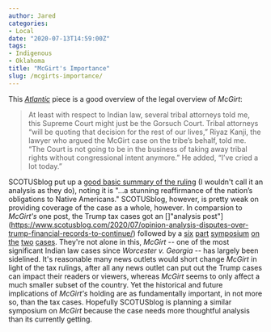 ```yaml
---
author: Jared
categories:
- Local
date: "2020-07-13T14:59:00Z"
tags:
- Indigenous
- Oklahoma
title: "McGirt's Importance"
slug: /mcgirts-importance/
---
```

This [*Atlantic*](https://www.theatlantic.com/ideas/archive/2020/07/mcgirt-case-historic-win-tribes/614071/) piece is a good overview of the legal overview of *McGirt*:

> At least with respect to Indian law, several tribal attorneys told me, this Supreme Court might just be the Gorsuch Court. Tribal attorneys “will be quoting that decision for the rest of our lives,” Riyaz Kanji, the lawyer who argued the McGirt case on the tribe’s behalf, told me. “The Court is not going to be in the business of taking away tribal rights without congressional intent anymore.” He added, “I’ve cried a lot today.”

SCOTUSblog put up a [good basic summary of the ruling](https://www.scotusblog.com/2020/07/opinion-analysis-justices-toe-hard-line-in-affirming-reservation-status-for-eastern-oklahoma/) (I wouldn't call it an analysis as they do), noting it is "…a stunning reaffirmance of the nation’s obligations to Native Americans." SCOTUSblog, however, is pretty weak on providing coverage of the case as a whole, however. In comparsion to *McGirt's* one post, the Trump tax cases got an []"analysis post"](https://www.scotusblog.com/2020/07/opinion-analysis-disputes-over-trump-financial-records-to-continue/) followed by a [six](https://www.scotusblog.com/2020/07/symposium-a-better-way-to-limit-congress-subpoena-power/) [part](https://www.scotusblog.com/2020/07/symposium-the-trump-subpoena-cases-and-the-search-for-normalcy/) [symposium](https://www.scotusblog.com/2020/07/symposium-a-resounding-rejection-of-trumps-authoritarian-approach-to-the-presidency) [on the](https://www.scotusblog.com/2020/07/symposium-it-must-be-nice-to-have-john-marshall-on-your-side/) [two](https://www.scotusblog.com/2020/07/symposium-channeling-an-old-chief-to-reject-a-new-immunity/) [cases](https://www.scotusblog.com/2020/07/symposium-on-trump-tax-returns-the-latest-battles-may-be-over-but-the-war-rages-on/). They're not alone in this, *McGirt* -- one of the most significant Indian law cases since *Worcester v. Georgia* -- has largely been sidelined. It's reasonable many news outlets would short change *McGirt* in light of the tax rulings, after all any news outlet can put out the Trump cases can impact their readers or viewers, whereas *McGirt* seems to only affect a much smaller subset of the country. Yet the historical and future implications of *McGirt's* holding are as fundamentally important, in not more so, than the tax cases. Hopefully SCOTUSblog is planning a similar symposium on *McGirt* because the case needs more thoughtful analysis than its currently getting.
